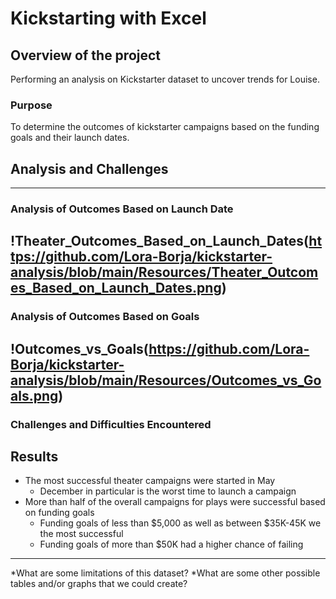 # Kickstarting with Excel
## Overview of the project
Performing an analysis on Kickstarter dataset to uncover trends for Louise.
### Purpose
To determine the outcomes of kickstarter campaigns based on the funding goals and their launch dates.
## Analysis and Challenges
---
### Analysis of Outcomes Based on Launch Date
!Theater_Outcomes_Based_on_Launch_Dates(https://github.com/Lora-Borja/kickstarter-analysis/blob/main/Resources/Theater_Outcomes_Based_on_Launch_Dates.png)
---
### Analysis of Outcomes Based on Goals
!Outcomes_vs_Goals(https://github.com/Lora-Borja/kickstarter-analysis/blob/main/Resources/Outcomes_vs_Goals.png)
---
### Challenges and Difficulties Encountered
## Results
* The most successful theater campaigns were started in May
    - December in particular is the worst time to launch a campaign
* More than half of the overall campaigns for plays were successful based on funding goals
    - Funding goals of less than $5,000 as well as between $35K-45K we the most successful
    - Funding goals of more than $50K had a higher chance of failing
---
*What are some limitations of this dataset?
*What are some other possible tables and/or graphs that we could create?
